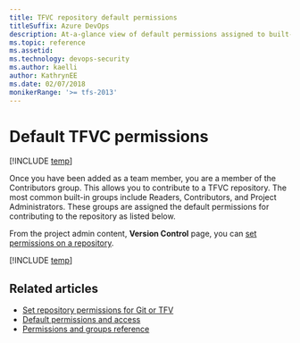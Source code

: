 ```yaml
---
title: TFVC repository default permissions
titleSuffix: Azure DevOps
description: At-a-glance view of default permissions assigned to built-in security groups made for Team Foundation Version Control (TFVC) repositories 
ms.topic: reference
ms.assetid:   
ms.technology: devops-security
ms.author: kaelli
author: KathrynEE
ms.date: 02/07/2018
monikerRange: '>= tfs-2013'
---
```


# Default TFVC permissions

[!INCLUDE [temp](../../includes/version-vsts-tfs-all-versions.md)]

Once you have been added as a team member, you are a member of the Contributors group. This allows you to contribute to a TFVC repository. The most common built-in groups include Readers, Contributors, and Project Administrators. These groups are assigned the default permissions for contributing to the repository as listed below.

From the project admin content, **Version Control** page, you can [set permissions on a repository](set-git-tfvc-repository-permissions.md).

[!INCLUDE [temp](includes/code-tfvc.md)]

## Related articles

* [Set repository permissions for Git or TFV](set-git-tfvc-repository-permissions.md)
* [Default permissions and access](permissions-access.md)
* [Permissions and groups reference](permissions.md)
